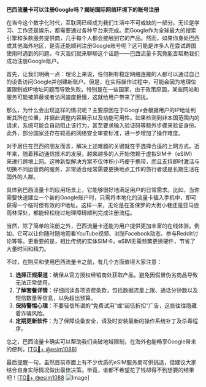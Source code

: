 **巴西流量卡可以注册Google吗？揭秘国际网络环境下的账号注册**

在当今这个数字化时代，互联网已经成为我们生活中不可或缺的一部分。无论是学习、工作还是娱乐，都需要通过各种平台来完成。而Google作为全球最大的搜索引擎和多款服务提供商，几乎每个人都会接触到它的产品。然而，如果你身处巴西或其他海外地区，是否还能顺利注册Google账号呢？这可能是许多人在尝试跨国使用时遇到的问题。今天我们就来聊聊这个话题——巴西流量卡究竟能否帮助我们成功注册Google账户。

首先，让我们明确一点：理论上来说，任何拥有稳定网络连接的人都可以通过自己的设备访问Google并创建新账户。但是，在实际操作过程中，可能会因为地理位置限制或IP地址问题而导致失败。特别是在一些国家，由于政策原因，某些网站和服务可能被屏蔽或者访问速度极慢，这就给用户带来了困扰。

那么，为什么会出现这样的情况呢？主要原因在于Google会根据用户的IP地址判断其所在位置，并据此调整内容展示以及功能可用性。如果检测到非本国范围内的请求，系统可能会自动阻止该行为，甚至要求输入验证码等额外步骤来验证身份。此外，部分国家还存在较高的网络安全审查标准，进一步增加了操作难度。

对于居住在巴西的朋友而言，解决上述难题的关键就在于选择合适的上网方式。近年来，随着移动通信技术的发展，越来越多的人开始依赖于虚拟SIM卡（eSIM）来进行跨境上网。这种新型解决方案不仅体积小巧便于携带，而且支持即时激活与切换不同运营商的服务，非常适合经常需要更换地点工作的旅行者或是长期生活在国外的人群。

具体到巴西流量卡的应用场景上，它能够很好地满足用户的日常需求。比如，当你需要快速建立一个新的Google账户时，只需将本地化的流量卡插入手机中，即可获得一个临时但有效的IP地址。这样一来，无论是在圣保罗的大街小巷还是亚马逊雨林深处，都能轻松绕过地理障碍顺利完成注册流程。

当然，除了简单的注册之外，巴西流量卡还能为用户提供更加丰富的在线体验。例如，它可以让你随时随地观看YouTube视频、浏览Facebook动态、参与Reddit讨论等等。更重要的是，相比传统的实体SIM卡，eSIM无需频繁更换硬件，节省了大量时间和精力。

不过，在购买和使用巴西流量卡之前，有几个方面值得大家注意：

1. **选择正规渠道**：确保从官方授权经销商处获取产品，避免因假冒伪劣商品导致无法正常使用。
2. **了解套餐详情**：仔细阅读各项资费条款，包括数据流量上限、通话分钟数以及短信数量等信息，以免超出预算。
3. **保持警惕心理**：不要轻信所谓的“免费试用”或“超低折扣”广告，这些往往隐藏着诈骗风险。
4. **定期更新软件**：为了保障设备安全，请及时安装最新的操作系统补丁及杀毒程序。

总之，巴西流量卡确实可以帮助我们突破地域限制，在海外也能畅享Google带来的便利。[[TG💪+ @esim1088](https://t.me/s/esim1088)]

最后提醒一句，虽然目前市面上有不少优质的eSIM服务商可供挑选，但建议大家结合自身实际情况做出最佳决策。毕竟，谁都不希望花了钱却得不到想要的结果吧！[[TG💪+ @esim1088](https://t.me/s/esim1088) ![Image](https://i.postimg.cc/4NQfJmqS/Snipaste-2025-05-13-00-14-12.png)]